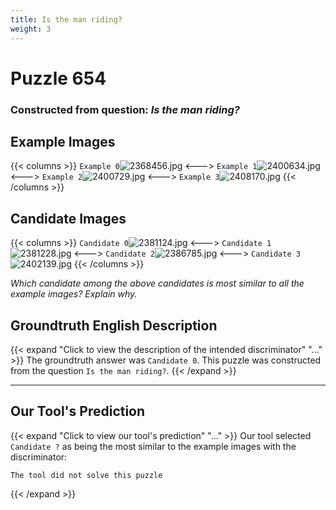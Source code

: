 ```yaml
---
title: Is the man riding?
weight: 3
---
```


# Puzzle 654
### Constructed from question: _Is the man riding?_


## Example Images
{{< columns >}}
`Example 0`![2368456.jpg](/gqa_images/2368456.jpg)
<--->
`Example 1`![2400634.jpg](/gqa_images/2400634.jpg)
<--->
`Example 2`![2400729.jpg](/gqa_images/2400729.jpg)
<--->
`Example 3`![2408170.jpg](/gqa_images/2408170.jpg)
{{< /columns >}}

## Candidate Images
{{< columns >}}
`Candidate 0`![2381124.jpg](/gqa_images/2381124.jpg)
<--->
`Candidate 1`![2381228.jpg](/gqa_images/2381228.jpg)
<--->
`Candidate 2`![2386785.jpg](/gqa_images/2386785.jpg)
<--->
`Candidate 3`![2402139.jpg](/gqa_images/2402139.jpg)
{{< /columns >}}

*Which candidate among the above candidates is most similar to all the example images? Explain why.*

## Groundtruth English Description

{{< expand "Click to view the description of the intended discriminator" "..." >}}
The groundtruth answer was `Candidate 0`. This puzzle was constructed from the question `Is the man riding?`.
{{< /expand >}}

---

## Our Tool's Prediction

{{< expand "Click to view our tool's prediction" "..." >}}
Our tool selected `Candidate ?` as being the most similar to the example images with the discriminator:
```plaintext
The tool did not solve this puzzle
```
{{< /expand >}}
